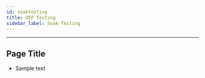 ```yaml
---
id: soaktesting
title: OEP Testing
sidebar_label: Soak Testing
---
```

------

## Page Title

- Sample text
